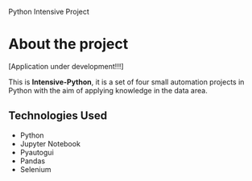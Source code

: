 Python Intensive Project
# About the project

[Application under development!!!]

This is **Intensive-Python**, it is a set of four small automation projects in Python with the aim of applying knowledge in the data area.

## Technologies Used
- Python
- Jupyter Notebook
- Pyautogui
- Pandas
- Selenium
